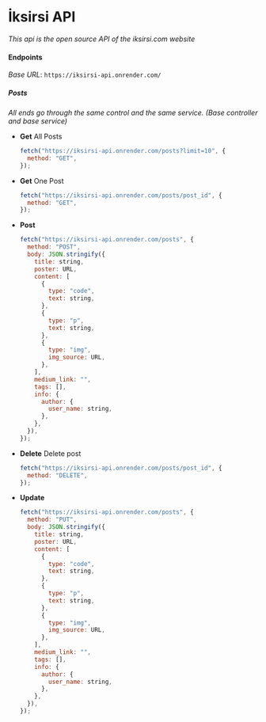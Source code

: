# İksirsi API

_This api is the open source API of the iksirsi.com website_

#### Endpoints

_Base URL_: `https://iksirsi-api.onrender.com/`

##### Posts

_All ends go through the same control and the same service. (Base controller and base service)_

- **Get** All Posts
  <br>
  ```js
  fetch("https://iksirsi-api.onrender.com/posts?limit=10", {
    method: "GET",
  });
  ```
- **Get** One Post
  <br>
  ```js
  fetch("https://iksirsi-api.onrender.com/posts/post_id", {
    method: "GET",
  });
  ```
- **Post**
  <br>
  ```js
  fetch("https://iksirsi-api.onrender.com/posts", {
    method: "POST",
    body: JSON.stringify({
      title: string,
      poster: URL,
      content: [
        {
          type: "code",
          text: string,
        },
        {
          type: "p",
          text: string,
        },
        {
          type: "img",
          img_source: URL,
        },
      ],
      medium_link: "",
      tags: [],
      info: {
        author: {
          user_name: string,
        },
      },
    }),
  });
  ```
- **Delete** Delete post
  <br>
  ```js
  fetch("https://iksirsi-api.onrender.com/posts/post_id", {
    method: "DELETE",
  });
  ```
- **Update**
  <br>
  ```js
  fetch("https://iksirsi-api.onrender.com/posts", {
    method: "PUT",
    body: JSON.stringify({
      title: string,
      poster: URL,
      content: [
        {
          type: "code",
          text: string,
        },
        {
          type: "p",
          text: string,
        },
        {
          type: "img",
          img_source: URL,
        },
      ],
      medium_link: "",
      tags: [],
      info: {
        author: {
          user_name: string,
        },
      },
    }),
  });
  ```

